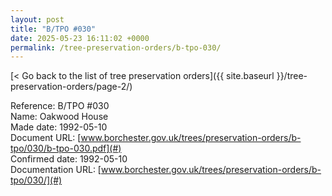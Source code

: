 ```yaml
---
layout: post
title: "B/TPO #030"
date: 2025-05-23 16:11:02 +0000
permalink: /tree-preservation-orders/b-tpo-030/
---
```


[< Go back to the list of tree preservation orders]({{ site.baseurl }}/tree-preservation-orders/page-2/)

Reference:	B/TPO #030 <br/>
Name: Oakwood House<br/>
Made date: 1992-05-10<br/>
Document URL: [www.borchester.gov.uk/trees/preservation-orders/b-tpo/030/b-tpo-030.pdf](#)<br/>
Confirmed date: 1992-05-10<br/>
Documentation URL: [www.borchester.gov.uk/trees/preservation-orders/b-tpo/030/](#)<br/>
